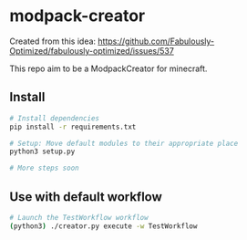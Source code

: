 # modpack-creator

Created from this idea:
https://github.com/Fabulously-Optimized/fabulously-optimized/issues/537

This repo aim to be a ModpackCreator for minecraft.

## Install

```sh
# Install dependencies
pip install -r requirements.txt

# Setup: Move default modules to their appropriate place
python3 setup.py

# More steps soon
```

## Use with default workflow

```sh
# Launch the TestWorkflow workflow
(python3) ./creator.py execute -w TestWorkflow
```